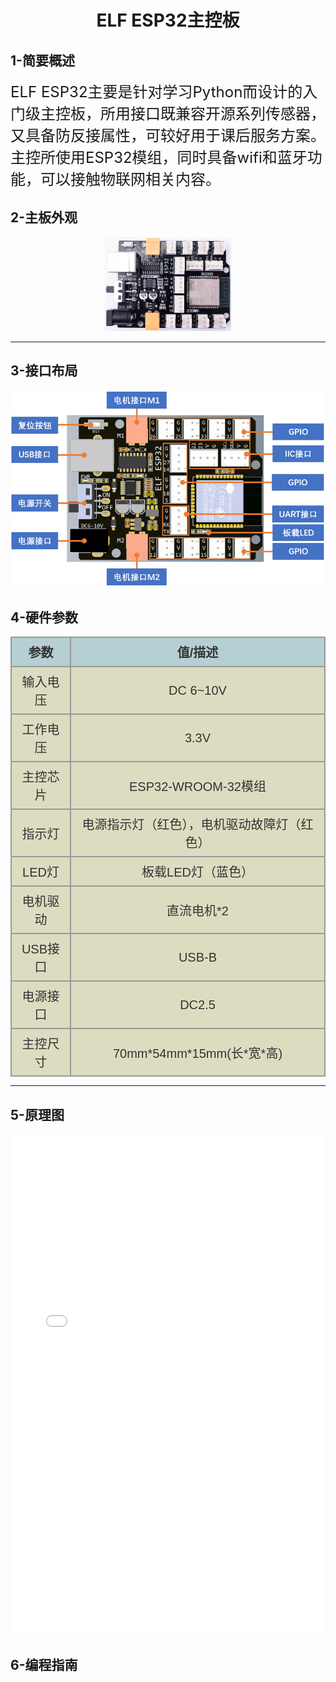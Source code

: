 <div align=center>
<h1 class="text-center">ELF ESP32主控板</h1>
</div>

## **1-简要概述**

<font size=5>ELF ESP32主要是针对学习Python而设计的入门级主控板，所用接口既兼容开源系列传感器，又具备防反接属性，可较好用于课后服务方案。主控所使用ESP32模组，同时具备wifi和蓝牙功能，可以接触物联网相关内容。</font>

## **2-主板外观**

<div align="center">
<img src = "docs\electronic_modules\main_control_board\elf_esp32\ELF-ESP32.png" width=40%>
</div>

---
## **3-接口布局**

<div align="center">
<img src = "docs\electronic_modules\main_control_board\elf_esp32\P2.png" >
</div>

## **4-硬件参数**

<!-- CSS goes in the document HEAD or added to your external stylesheet -->
<style type="text/css">
table{
    margin: auto;
}
table.imagetable {
    font-family: verdana,arial,sans-serif;
    font-size:20px;
    color:#333333;
    border-width: 5px;
    border-color: #999999;
    border-collapse: collapse;
}
table.imagetable th {
    background:#b5cfd2 url('cell-blue.jpg');
    border-width: 2px;
    padding: 8px;
    border-style: solid;
    border-color: #999999;
    text-align: center;
}
table.imagetable td {
    background:#dcddc0 url('cell-grey.jpg');
    border-width: 2px;
    padding: 8px;
    border-style: solid;
    border-color: #999999;
    text-align: center;
}
text{
	font-size: 1cm;
	color: #7ec699;
}
</style>

<!-- Table goes in the document BODY -->
<table class="imagetable" style="display: table; text-align: center;">
<tr>
    <th>参数</th><th>值/描述</th>
</tr>
<tr>
    <td>输入电压</td><td>DC 6~10V</td>
</tr>
<tr>
    <td>工作电压</td><td>3.3V</td>
</tr>
<tr>
    <td>主控芯片</td><td>ESP32-WROOM-32模组</td>
</tr>
<tr>
    <td>指示灯</td><td>电源指示灯（红色），电机驱动故障灯（红色）</td>
</tr>
<tr>
    <td>LED灯</td><td>板载LED灯（蓝色）</td>
</tr>
<tr>
    <td>电机驱动</td><td>直流电机*2</td>
</tr>
<tr>
    <td>USB接口</td><td>USB-B</td>
</tr>
<tr>
    <td>电源接口</td><td>DC2.5</td>
</tr>
<tr>
    <td>主控尺寸</td><td>70mm*54mm*15mm(长*宽*高)</td>
</tr>
</table>


---

## **5-原理图**

<embed class="pdfobject" src="docs\electronic_modules\main_control_board\elf_esp32\ESP32_430.pdf" style="overflow: auto; width: 100%; height: 50rem;">

## **6-编程指南**
